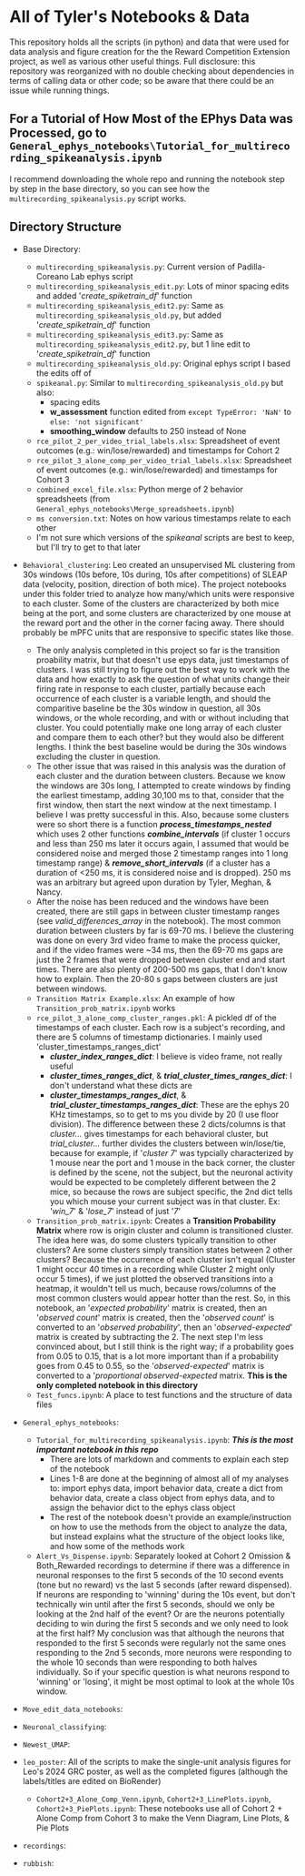 # All of Tyler's Notebooks & Data

 This repository holds all the scripts (in python) and data that were used for data analysis and figure creation for the the Reward Competition Extension project, as well as various other useful things.
 Full disclosure: this repository was reorganized with no double checking about dependencies in terms of calling data or other code; so be aware that there could be an issue while running things. 

 ## For a Tutorial of How Most of the EPhys Data was Processed, go to `General_ephys_notebooks\Tutorial_for_multirecording_spikeanalysis.ipynb`
  I recommend downloading the whole repo and running the notebook step by step in the base directory, so you can see how the `multirecording_spikeanalysis.py` script works.

 ## Directory Structure

- Base Directory:
    - `multirecording_spikeanalysis.py`: Current version of Padilla-Coreano Lab ephys script
    - `multirecording_spikeanalysis_edit.py`: Lots of minor spacing edits and added '*create_spiketrain_df*' function
    - `multirecording_spikeanalysis_edit2.py`: Same as `multirecording_spikeanalysis_old.py`, but added '*create_spiketrain_df*' function
    - `multirecording_spikeanalysis_edit3.py`: Same as `multirecording_spikeanalysis_edit2.py`, but 1 line edit to '*create_spiketrain_df*' function
    - `multirecording_spikeanalysis_old.py`: Original ephys script I based the edits off of
    - `spikeanal.py`: Similar to `multirecording_spikeanalysis_old.py` but also:
        - spacing edits
        - **w_assessment** function edited from `except TypeError: 'NaN'` to `else: 'not significant'`
        - **smoothing_window** defaults to 250 instead of None
    - `rce_pilot_2_per_video_trial_labels.xlsx`: Spreadsheet of event outcomes (e.g.: win/lose/rewarded) and timestamps for Cohort 2
    - `rce_pilot_3_alone_comp_per_video_trial_labels.xlsx`: Spreadsheet of event outcomes (e.g.: win/lose/rewarded) and timestamps for Cohort 3
    - `combined_excel_file.xlsx`: Python merge of 2 behavior spreadsheets (from `General_ephys_notebooks\Merge_spreadsheets.ipynb`)
    - `ms conversion.txt`: Notes on how various timestamps relate to each other
    - I'm not sure which versions of the *spikeanal* scripts are best to keep, but I'll try to get to that later
- `Behavioral_clustering`: Leo created an unsupervised ML clustering from 30s windows (10s before, 10s during, 10s after competitions) of SLEAP data (velocity, position, direction of both mice). The project notebooks under this folder tried to analyze how many/which units were responsive to each cluster. Some of the clusters are characterized by both mice being at the port, and some clusters are characterized by one mouse at the reward port and the other in the corner facing away. There should probably be mPFC units that are responsive to specific states like those.
    - The only analysis completed in this project so far is the transition proability matrix, but that doesn't use epys data, just timestamps of clusters. I was still trying to figure out the best way to work with the data and how exactly to ask the question of what units change their firing rate in response to each cluster, partially because each occurrence of each cluster is a variable length, and should the comparitive baseline be the 30s window in question, all 30s windows, or the whole recording, and with or without including that cluster. You could potentially make one long array of each cluster and compare them to each other? but they would also be different lengths. I think the best baseline would be during the 30s windows excluding the cluster in question.
    - The other issue that was raised in this analysis was the duration of each cluster and the duration between clusters. Because we know the windows are 30s long, I attempted to create windows by finding the earliest timestamp, adding 30,100 ms to that, consider that the first window, then start the next window at the next timestamp. I believe I was pretty successful in this. Also, because some clusters were so short there is a function ***process_timestamps_nested*** which uses 2 other functions ***combine_intervals*** (if cluster 1 occurs and less than 250 ms later it occurs again, I assumed that would be considered noise and merged those 2 timestamp ranges into 1 long timestamp range) & ***remove_short_intervals*** (if a cluster has a duration of <250 ms, it is considered noise and is dropped). 250 ms was an arbitrary but agreed upon duration by Tyler, Meghan, & Nancy.
    - After the noise has been reduced and the windows have been created, there are still gaps in between cluster timestamp ranges (see *valid_differences_array* in the notebook). The most common duration between clusters by far is 69-70 ms. I believe the clustering was done on every 3rd video frame to make the process quicker, and if the video frames were ~34 ms, then the 69-70 ms gaps are just the 2 frames that were dropped between cluster end and start times. There are also plenty of 200-500 ms gaps, that I don't know how to explain. Then the 20-80 s gaps between clusters are just between windows.
    - `Transition Matrix Example.xlsx`: An example of how `Transition_prob_matrix.ipynb` works
    - `rce_pilot_3_alone_comp_cluster_ranges.pkl`: A pickled df of the timestamps of each cluster. Each row is a subject's recording, and there are 5 columns of timestamp dictionaries. I mainly used 'cluster_timestamps_ranges_dict'
        - ***cluster_index_ranges_dict***: I believe is video frame, not really useful
        - ***cluster_times_ranges_dict***, & ***trial_cluster_times_ranges_dict***: I don't understand what these dicts are
        - ***cluster_timestamps_ranges_dict***, & ***trial_cluster_timestamps_ranges_dict***: These are the ephys 20 KHz timestamps, so to get to ms you divide by 20 (I use floor division). The difference between these 2 dicts/columns is that *cluster...* gives timestamps for each behavioral cluster, but *trial_cluster...* further divides the clusters between win/lose/tie, because for example, if '*cluster 7*' was typcially characterized by 1 mouse near the port and 1 mouse in the back corner, the cluster is defined by the scene, not the subject, but the neuronal activity would be expected to be completely different between the 2 mice, so because the rows are subject specific, the 2nd dict tells you which mouse your current subject was in that cluster. Ex: '*win_7*' & '*lose_7*' instead of just '*7*'
    - `Transition_prob_matrix.ipynb`: Creates a **Transition Probability Matrix** where row is origin cluster and column is transitioned cluster. The idea here was, do some clusters typically transition to other clusters? Are some clusters simply transition states between 2 other clusters? Because the occurrence of each cluster isn't equal (Cluster 1 might occur 40 times in a recording while Cluster 2 might only occur 5 times), if we just plotted the observed transitions into a heatmap, it wouldn't tell us much, because rows/columns of the most common clusters would appear hotter than the rest. So, in this notebook, an '*expected probability*' matrix is created, then an '*observed count*' matrix is created, then the '*observed count*' is converted to an '*observed probability*', then an '*observed-expected*' matrix is created by subtracting the 2. The next step I'm less convinced about, but I still think is the right way; if a probability goes from 0.05 to 0.15, that is a lot more important than if a probability goes from 0.45 to 0.55, so the '*observed-expected*' matrix is converted to a '*proportional observed-expected* matrix. **This is the only completed notebook in this directory**
    - `Test_funcs.ipynb`: A place to test functions and the structure of data files
 
- `General_ephys_notebooks`:
    - `Tutorial_for_multirecording_spikeanalysis.ipynb`: ***This is the most important notebook in this repo***
        - There are lots of markdown and comments to explain each step of the notebook
        - Lines 1-8 are done at the beginning of almost all of my analyses to: import ephys data, import behavior data, create a dict from behavior data, create a class object from ephys data, and to assign the behavior dict to the ephys class object
        - The rest of the notebook doesn't provide an example/instruction on how to use the methods from the object to analyze the data, but instead explains what the structure of the object looks like, and how some of the methods work
    - `Alert_Vs_Dispense.ipynb`: Separately looked at Cohort 2 Omission & Both_Rewarded recordings to determine if there was a difference in neuronal responses to the first 5 seconds of the 10 second events (tone but no reward) vs the last 5 seconds (after reward dispensed). If neurons are responding to 'winning' during the 10s event, but don't technically win until after the first 5 seconds, should we only be looking at the 2nd half of the event? Or are the neurons potentially deciding to win during the first 5 seconds and we only need to look at the first half? My conclusion was that although the neurons that responded to the first 5 seconds were regularly not the same ones responding to the 2nd 5 seconds, more neurons were responding to the whole 10 seconds than were responding to both halves individually. So if your specific question is what neurons respond to 'winning' or 'losing', it might be most optimal to look at the whole 10s window.
  
- `Move_edit_data_notebooks`:
- `Neuronal_classifying`:
- `Newest_UMAP`:
- `leo_poster`: All of the scripts to make the single-unit analysis figures for Leo's 2024 GRC poster, as well as the completed figures (although the labels/titles are edited on BioRender)
    - `Cohort2+3_Alone_Comp_Venn.ipynb`, `Cohort2+3_LinePlots.ipynb`, `Cohort2+3_PiePlots.ipynb`: These notebooks use all of Cohort 2 + Alone Comp from Cohort 3 to make the Venn Diagram, Line Plots, & Pie Plots
- `recordings`:
- `rubbish`:
